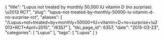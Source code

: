 {
    "title": "Lupus not treated by monthly 50,000 IU vitamin D (no surprise) \u2013 RCT",
    "slug": "lupus-not-treated-by-monthly-50000-iu-vitamin-d-no-surprise-rct",
    "aliases": [
        "/Lupus+not+treated+by+monthly+50000+IU+vitamin+D+no+surprise+\u2013+RCT+April+2015",
        "/6357"
    ],
    "tiki_page_id": 6357,
    "date": "2015-03-23",
    "categories": [
        "Lupus"
    ],
    "tags": [
        "Lupus"
    ]
}